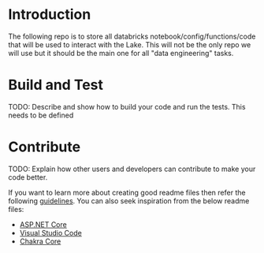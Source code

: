 # Introduction 
The following repo is to store all databricks notebook/config/functions/code that will be used to interact with the Lake. This will not be the only repo we will use but it should be the main one for all "data engineering" tasks. 



# Build and Test
TODO: Describe and show how to build your code and run the tests. This needs to be defined 

# Contribute
TODO: Explain how other users and developers can contribute to make your code better. 

If you want to learn more about creating good readme files then refer the following [guidelines](https://docs.microsoft.com/en-us/azure/devops/repos/git/create-a-readme?view=azure-devops). You can also seek inspiration from the below readme files:
- [ASP.NET Core](https://github.com/aspnet/Home)
- [Visual Studio Code](https://github.com/Microsoft/vscode)
- [Chakra Core](https://github.com/Microsoft/ChakraCore)